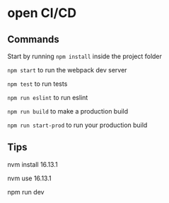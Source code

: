 # open CI/CD

## Commands

Start by running `npm install` inside the project folder

`npm start` to run the webpack dev server

`npm test` to run tests

`npm run eslint` to run eslint

`npm run build` to make a production build

`npm run start-prod` to run your production build

## Tips

nvm install 16.13.1

nvm use 16.13.1

npm run dev
